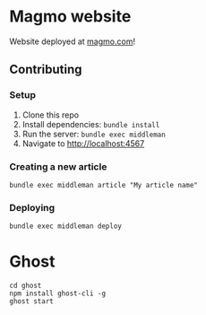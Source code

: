 # Magmo website

Website deployed at [magmo.com](https://magmo.com)!

## Contributing

### Setup

1. Clone this repo
2. Install dependencies: `bundle install`
3. Run the server: `bundle exec middleman`
4. Navigate to [http://localhost:4567](http://localhost:4567)

### Creating a new article

```
bundle exec middleman article "My article name"
```

### Deploying

```
bundle exec middleman deploy

```

# Ghost

```
cd ghost
npm install ghost-cli -g
ghost start
```

